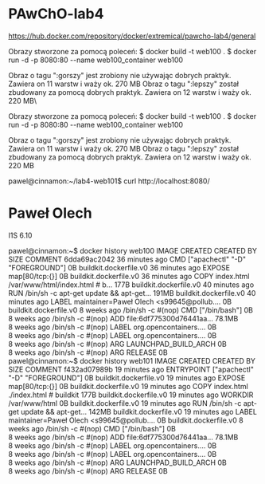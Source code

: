# PAwChO-lab4

https://hub.docker.com/repository/docker/extremical/pawcho-lab4/general

Obrazy stworzone za pomocą poleceń:
$ docker build -t web100 .
$ docker run -d -p 8080:80 --name web100_container web100

Obraz o tagu ":gorszy" jest zrobiony nie używając dobrych praktyk. Zawiera on 11 warstw i waży ok. 270 MB
Obraz o tagu ":lepszy" został zbudowany za pomocą dobrych praktyk. Zawiera on 12 warstw i waży ok. 220 MB\

Obrazy stworzone za pomocą poleceń:
$ docker build -t web100 .
$ docker run -d -p 8080:80 --name web100_container web100

Obraz o tagu ":gorszy" jest zrobiony nie używając dobrych praktyk. Zawiera on 11 warstw i waży ok. 270 MB
Obraz o tagu ":lepszy" został zbudowany za pomocą dobrych praktyk. Zawiera on 12 warstw i waży ok. 220 MB

pawel@cinnamon:~/lab4-web101$ curl http://localhost:8080/
<!DOCTYPE html>
<html lang="pl">
<head>
    <meta charset="UTF-8">
    <title>Paweł Olech</title>
</head>
<body>
    <h1>Paweł Olech</h1>
    <p>I1S 6.10</p>
</body>
</html>


pawel@cinnamon:~$ docker history web100
IMAGE          CREATED          CREATED BY                                      SIZE      COMMENT
6dda69ac2042   36 minutes ago   CMD ["apachectl" "-D" "FOREGROUND"]             0B        buildkit.dockerfile.v0
<missing>      36 minutes ago   EXPOSE map[80/tcp:{}]                           0B        buildkit.dockerfile.v0
<missing>      36 minutes ago   COPY index.html /var/www/html/index.html # b…   177B      buildkit.dockerfile.v0
<missing>      40 minutes ago   RUN /bin/sh -c apt-get update &&     apt-get…   191MB     buildkit.dockerfile.v0
<missing>      40 minutes ago   LABEL maintainer=Paweł Olech <s99645@pollub.…   0B        buildkit.dockerfile.v0
<missing>      8 weeks ago      /bin/sh -c #(nop)  CMD ["/bin/bash"]            0B        
<missing>      8 weeks ago      /bin/sh -c #(nop) ADD file:6df775300d76441aa…   78.1MB    
<missing>      8 weeks ago      /bin/sh -c #(nop)  LABEL org.opencontainers.…   0B        
<missing>      8 weeks ago      /bin/sh -c #(nop)  LABEL org.opencontainers.…   0B        
<missing>      8 weeks ago      /bin/sh -c #(nop)  ARG LAUNCHPAD_BUILD_ARCH     0B        
<missing>      8 weeks ago      /bin/sh -c #(nop)  ARG RELEASE                  0B        
pawel@cinnamon:~$ docker history web101
IMAGE          CREATED          CREATED BY                                      SIZE      COMMENT
f432ad07989b   19 minutes ago   ENTRYPOINT ["apachectl" "-D" "FOREGROUND"]      0B        buildkit.dockerfile.v0
<missing>      19 minutes ago   EXPOSE map[80/tcp:{}]                           0B        buildkit.dockerfile.v0
<missing>      19 minutes ago   COPY index.html ./index.html # buildkit         177B      buildkit.dockerfile.v0
<missing>      19 minutes ago   WORKDIR /var/www/html                           0B        buildkit.dockerfile.v0
<missing>      19 minutes ago   RUN /bin/sh -c apt-get update &&     apt-get…   142MB     buildkit.dockerfile.v0
<missing>      19 minutes ago   LABEL maintainer=Paweł Olech <s99645@pollub.…   0B        buildkit.dockerfile.v0
<missing>      8 weeks ago      /bin/sh -c #(nop)  CMD ["/bin/bash"]            0B        
<missing>      8 weeks ago      /bin/sh -c #(nop) ADD file:6df775300d76441aa…   78.1MB    
<missing>      8 weeks ago      /bin/sh -c #(nop)  LABEL org.opencontainers.…   0B        
<missing>      8 weeks ago      /bin/sh -c #(nop)  LABEL org.opencontainers.…   0B        
<missing>      8 weeks ago      /bin/sh -c #(nop)  ARG LAUNCHPAD_BUILD_ARCH     0B        
<missing>      8 weeks ago      /bin/sh -c #(nop)  ARG RELEASE                  0B 
